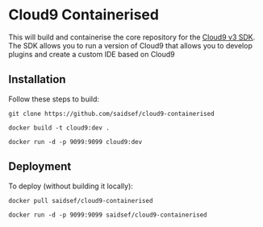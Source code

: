 # Cloud9 Containerised

This will build and containerise the core repository for the [Cloud9 v3 SDK](https://github.com/c9/core). The SDK allows you to run a version of Cloud9 that allows you to develop plugins and create a custom IDE based on Cloud9

## Installation

Follow these steps to build:

```shell
git clone https://github.com/saidsef/cloud9-containerised
```

```shell
docker build -t cloud9:dev .
```

```shell
docker run -d -p 9099:9099 cloud9:dev
```

## Deployment

To deploy (without building it locally):

```shell
docker pull saidsef/cloud9-containerised
```

```shell
docker run -d -p 9099:9099 saidsef/cloud9-containerised
```

